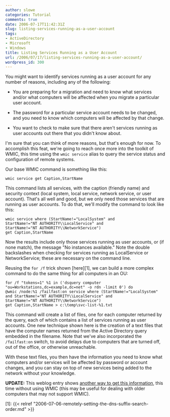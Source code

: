 ```yaml
---
author: slowe
categories: Tutorial
comments: true
date: 2006-07-17T11:42:31Z
slug: listing-services-running-as-a-user-account
tags:
- ActiveDirectory
- Microsoft
- Windows
title: Listing Services Running as a User Account
url: /2006/07/17/listing-services-running-as-a-user-account/
wordpress_id: 300
---
```


You might want to identify services running as a user account for any number of reasons, including any of the following:

* You are preparing for a migration and need to know what services and/or what computers will be affected when you migrate a particular user account.

* The password for a particular service account needs to be changed, and you need to know which computers will be affected by that change.

* You want to check to make sure that there aren't services running as user accounts out there that you didn't know about.

I'm sure that you can think of more reasons, but that's enough for now. To accomplish this feat, we're going to reach once more into the toolkit of WMIC, this time using the `wmic service` alias to query the service status and configuration of remote systems.

Our base WMIC command is something like this:

```text
wmic service get Caption,StartName
```

This command lists all services, with the caption (friendly name) and security context (local system, local service, network service, or user account). That's all well and good, but we only need those services that are running as user accounts. To do that, we'll modify the command to look like this:

```text
wmic service where (StartName!="LocalSystem" and 
StartName!="NT AUTHORITY\\LocalService" and 
StartName!="NT AUTHORITY\\NetworkService") 
get Caption,StartName
```

Now the results include only those services running as user accounts, or (if none match), the message "No instances available." Note the double backslashes when checking for services running as LocalService or NetworkService; these are necessary on the command line.

Reusing the `for /f` trick shown [here][1], we can build a more complex command to do the same thing for all computers in an OU:

```text
for /f "tokens=1" %1 in ('dsquery computer 
"ou=Workstations,dc=example,dc=net" -o rdn -limit 0') do 
@wmic /node:%1 /failfast:on service where (StartName!="LocalSystem" 
and StartName!="NT AUTHORITY\\LocalService" and 
StartName!="NT AUTHORITY\\NetworkService") 
get Caption,StartName > c:\temp\svc-list-%1.txt
```

This command will create a list of files, one for each computer returned by the query, each of which contains a list of services running as user accounts. One new technique shown here is the creation of a text files that have the computer names returned from the Active Directory query embedded in the filename. Note that we've also incorporated the `/failfast:on` switch, to avoid delays due to computers that are turned off, out of the office, or otherwise unreachable.

With these text files, you then have the information you need to know what computers and/or services will be affected by password or account changes, and you can stay on top of new services being added to the network without your knowledge.

**UPDATE:** This weblog entry shows [another way to get this information](http://guy.netguru.co.il/archives/19-Querying-services-and-the-account-they-run-under.html), this time without using WMIC (this may be useful for dealing with older computers that may not support WMIC).

[1]: {{< relref "2006-07-06-remotely-setting-the-dns-suffix-search-order.md" >}}
